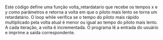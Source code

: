 Este código define uma função volta_retardatario que recebe os tempos x e y como parâmetros e retorna a volta em que o piloto mais lento se torna um retardatário. O loop while verifica se o tempo do piloto mais rápido multiplicado pela volta atual é menor ou igual ao tempo do piloto mais lento. A cada iteração, a volta é incrementada. O programa lê a entrada do usuário e imprime a saída correspondente.






